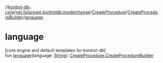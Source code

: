 //[kontrol-db-core](../../../../index.md)/[net.futureset.kontroldb.modelchange](../../index.md)/[CreateProcedure](../index.md)/[CreateProcedureBuilder](index.md)/[language](language.md)

# language

[core engine and default templates for kontrol-db]\
fun [language](language.md)(language: [String](https://kotlinlang.org/api/latest/jvm/stdlib/kotlin/-string/index.html)): [CreateProcedure.CreateProcedureBuilder](index.md)
